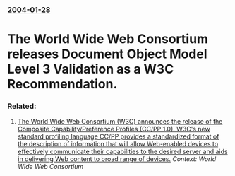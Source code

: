 ### [2004-01-28](/news/2004/01/28/index.md)

#  The World Wide Web Consortium releases Document Object Model Level 3 Validation as a W3C Recommendation.




### Related:

1. [ The World Wide Web Consortium (W3C) announces the release of the Composite Capability/Preference Profiles (CC/PP 1.0). W3C's new standard profiling language CC/PP provides a standardized format of the description of information that will allow Web-enabled devices to effectively communicate their capabilities to the desired server and aids in delivering Web content to broad range of devices.](/news/2004/01/15/the-world-wide-web-consortium-w3c-announces-the-release-of-the-composite-capability-preference-profiles-cc-pp-1-0-w3c-s-new-standard-p.md) _Context: World Wide Web Consortium_
